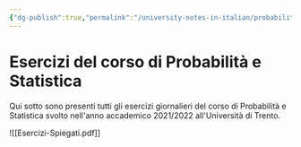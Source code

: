 ```yaml
---
{"dg-publish":true,"permalink":"/university-notes-in-italian/probabilita-e-statistica/esercizi-del-corso/esercizi-del-corso/","created":"2023-04-16T11:54:59.869+02:00","updated":"2023-04-24T16:56:08.413+02:00"}
---
```


# Esercizi del corso di Probabilità e Statistica
Qui sotto sono presenti tutti gli esercizi giornalieri del corso di Probabilità e Statistica svolto nell'anno accademico 2021/2022 all'Università di Trento.

![[Esercizi-Spiegati.pdf]]